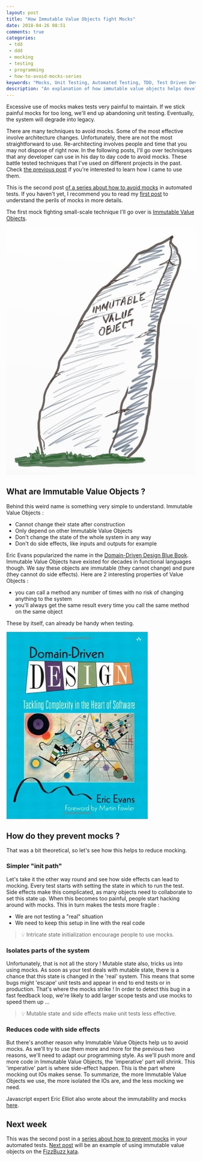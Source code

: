 ```yaml
---
layout: post
title: "How Immutable Value Objects fight Mocks"
date: 2018-04-26 08:51
comments: true
categories: 
 - tdd
 - ddd
 - mocking
 - testing
 - programming
 - how-to-avoid-mocks-series
keywords: "Mocks, Unit Testing, Automated Testing, TDD, Test Driven Development, London School of Testing, Mocking, Immutable Value Object, Value Objects, Immutable Data, Immutable Data Structures, DDD, Domain Driven Design"
description: "An explanation of how immutable value objects helps developers to remote mocks from their tests"
---
```

Excessive use of mocks makes tests very painful to maintain. If we stick painful mocks for too long, we'll end up abandoning unit testing. Eventually, the system will degrade into legacy. 

There are many techniques to avoid mocks. Some of the most effective involve architecture changes. Unfortunately, there are not the most straightforward to use. Re-architecting involves people and time that you may not dispose of right now. In the following posts, I'll go over techniques that any developer can use in his day to day code to avoid mocks. These battle tested techniques that I've used on different projects in the past. Check [the previous post](/careless-mocking-considered-harmful/) if you're interested to learn how I came to use them.

This is the second post [of a series about how to avoid mocks](/blog/categories/how-to-avoid-mocks-series/) in automated tests. If you haven't yet, I recommend you to read my [first post](/careless-mocking-considered-harmful/) to understand the perils of mocks in more details.

The first mock fighting small-scale technique I'll go over is [Immutable Value Objects](https://martinfowler.com/bliki/ValueObject.html).

![A drawing of a rock written "Immutable Value Object"](../imgs/2018-04-17-how-immutable-value-objects-fight-mocks/immutable-rock.jpg)

## What are Immutable Value Objects ?

Behind this weird name is something very simple to understand. Immutable Value Objects :

*   Cannot change their state after construction
*   Only depend on other Immutable Value Objects
*   Don't change the state of the whole system in any way
*   Don't do side effects, like inputs and outputs for example

Eric Evans popularized the name in the [Domain-Driven Design Blue Book](https://www.amazon.com/Domain-Driven-Design-Tackling-Complexity-Software/dp/0321125215/ref=sr_1_2?ie=UTF8&qid=1523985269&sr=8-2&keywords=domain+driven+design). Immutable Value Objects have existed for decades in functional languages though. We say these objects are immutable (they cannot change) and pure (they cannot do side effects). Here are 2 interesting properties of Value Objects :

*   you can call a method any number of times with no risk of changing anything to the system
*   you'll always get the same result every time you call the same method on the same object

These by itself, can already be handy when testing.

[![Cover of Eric Evans's DDD book](../imgs/2018-04-17-how-immutable-value-objects-fight-mocks/ddd.jpg)](https://www.amazon.com/Domain-Driven-Design-Tackling-Complexity-Software/dp/0321125215/ref=sr_1_2?ie=UTF8&qid=1523985269&sr=8-2&keywords=domain+driven+design)

## How do they prevent mocks ?

That was a bit theoretical, so let's see how this helps to reduce mocking.

### Simpler "init path"

Let's take it the other way round and see how side effects can lead to mocking. Every test starts with setting the state in which to run the test. Side effects make this complicated, as many objects need to collaborate to set this state up. When this becomes too painful, people start hacking around with mocks. This in turn makes the tests more fragile :

*   We are not testing a "real" situation
*   We need to keep this setup in line with the real code

> 💡 Intricate state initialization encourage people to use mocks.

### Isolates parts of the system

Unfortunately, that is not all the story ! Mutable state also, tricks us into using mocks. As soon as your test deals with mutable state, there is a chance that this state is changed in the 'real' system. This means that some bugs might 'escape' unit tests and appear in end to end tests or in production. That's where the mocks strike ! In order to detect this bug in a fast feedback loop, we're likely to add larger scope tests and use mocks to speed them up ...

> 💡 Mutable state and side effects make unit tests less effective.

### Reduces code with side effects

But there's another reason why Immutable Value Objects help us to avoid mocks. As we'll try to use them more and more for the previous two reasons, we'll need to adapt our programming style. As we'll push more and more code in Immutable Value Objects, the 'imperative' part will shrink. This 'imperative' part is where side-effect happen. This is the part where mocking out IOs makes sense. To summarize, the more Immutable Value Objects we use, the more isolated the IOs are, and the less mocking we need.

Javascript expert Eric Elliot also wrote about the immutability and mocks [here](https://medium.com/javascript-scene/mocking-is-a-code-smell-944a70c90a6a).

## Next week

This was the second post in a [series about how to prevent mocks](/blog/categories/how-to-avoid-mocks-series/) in your automated tests. [Next post](/immutable-value-objects-vs-mocks-fizz-buzz/) will be an example of using immutable value objects on the [FizzBuzz kata](http://codingdojo.org/kata/FizzBuzz/).
